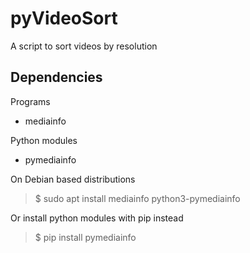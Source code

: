 # pyVideoSort

A script to sort videos by resolution

## Dependencies

Programs  

* mediainfo

Python modules  

* pymediainfo
  
On Debian based distributions  

>$ sudo apt install mediainfo python3-pymediainfo

Or install python modules with pip instead  

>$ pip install pymediainfo
